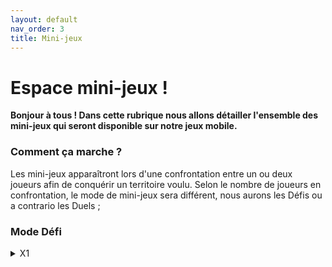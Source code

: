 ```yaml
---
layout: default
nav_order: 3
title: Mini-jeux
---
```

# Espace mini-jeux !
**Bonjour à tous ! Dans cette rubrique nous allons détailler l'ensemble des mini-jeux qui seront disponible sur notre jeux mobile.**

### Comment ça marche ?
Les mini-jeux apparaîtront lors d'une confrontation entre un ou deux joueurs afin de conquérir un territoire voulu.
Selon le nombre de joueurs en confrontation, le mode de mini-jeux sera différent, nous aurons les Défis ou a contrario les Duels ;

### Mode Défi
<details>
    <summary>X1</summary>
    Pour un joueur effectuant une conquête d'un territoire n'étant adjacent à aucun autre joueur, après apparition d'un onglet "Défis",
    le mode de jeu "Défis" se lancera permettant au joueur de choisir le nombre de case à parier (photo à venir), 
    ainsi que le type de jeu à effectuer, le joueur aura dès lors du lancement du jeu un timing.
    
        Cas ou le joueur gagne : Ce dernier gagne alors la mise quui lui a été édité puis reprend le jeu.
        
        Cas ou le joueur perd  : Il se verra retirer le nombre de case misée pendant la pré-disposition du défis, 
        puis peut reprendre à son tour le jeu. </details>
   
        
### Mode Duel
<details>
    <summary>X2</summary>
    Concernant la confrontation entre deux joueur, ce dernier mode de jeu se lancera lorsqu'un joueur (appelé actif)
    décide de conquérir un certain nombre de case qui dans ce cas est adjacent à un ou plusieurs autres joueurs (eux appelés passifs), 
    le joueur passif verra apparaître alors un onglet "Duels", en cliquant dessus il verra apparaître une page dans laquelle 
    il pourra choisir à la fois le nombre de case à parier mais aussi quel joueur à affronter dans le cas ou il y aurait +>2joueurs.
       
        Cas ou le joueur actif gagne : Il (re)gagne la mise qu'il avait mit ainsi que la mise prévu, le joueur passif, lui, 
        ne perd pas ses cases misés mais perds le nombre de case misé par le joueur adverse. 
        
        Cas ou le joueur perd  : Il se verra retirer le nombre de case misée pendant la pré-disposition du défis, 
        puis peut reprendre à son tour le jeu. </details>
    
### Type de mini-jeux
<details>
    <summary>Description Type de mini-jeux</summary>
  Dans cette partie, nous allons détailler les différents types de mini-jeux présent pour les deux modes.
</details>

    
